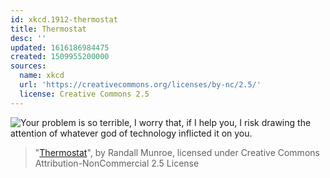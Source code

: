```yaml
---
id: xkcd.1912-thermostat
title: Thermostat
desc: ''
updated: 1616186984475
created: 1509955200000
sources:
  name: xkcd
  url: 'https://creativecommons.org/licenses/by-nc/2.5/'
  license: Creative Commons 2.5
---
```

![Your problem is so terrible, I worry that, if I help you, I risk drawing the attention of whatever god of technology inflicted it on you.](https://imgs.xkcd.com/comics/thermostat.png)
> "[Thermostat](https://xkcd.com/1912/)", by Randall Munroe, licensed under Creative Commons Attribution-NonCommercial 2.5 License
